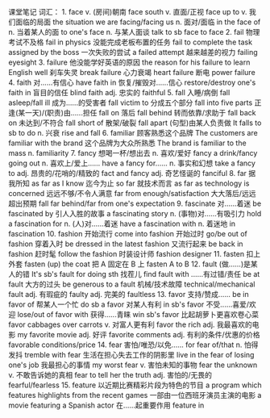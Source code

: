 课堂笔记
词汇：
    1.  face
        v. (房间)朝南       face south
        v. 直面/正视        face up to
        v. 我们面临的局面   the situation we are facing/facing us
        n. 面对/面临        in the face of
        n. 当着某人的面     to one's face
        n. 与某人面谈       talk to sb face to face
    2.  fail
        物理考试不及格          fail in physics
        没能完成老板布置的任务  fail to complete the task assigned by the boss
        一次失败的尝试          a failed attempt
        越来越差的视力          failing eyesight
    3.  failure
        他没能学好英语的原因    the reason for his failure to learn English well
        刹车失灵                break failure
        心力衰竭                heart failure
        断电                    power failure
    4.  faith
        对......有信心          have faith in
        恢复/摧毁对......信心   restore/destroy one's faith in
        盲目的信任              blind faith
        adj. 忠实的             faithful
    5.  fall
        入睡/病倒                           fall asleep/fall ill
        成为......的受害者                  fall victim to
        分成五个部分                        fall into five parts
        正逢(某一天)/(职责)由......担任     fall on
        落后                                fall behind
        转而依靠/求助于                     fall back on
        未达到/不符合                       fall short of
        散架/破裂                           fall apart
        (句型)由某人负责做                  It falls to sb to do
        n. 兴衰                             rise and fall
    6.  familiar
        顾客熟悉这个品牌        The customers are familiar with the brand
        这个品牌为大众所熟悉    The brand is familiar to the mass
        n.                      familiarity
    7.  fancy
        想喝一杯/想出去
        n. 喜欢/爱好                fancy a drink/fancy going out
        n. 喜欢上/爱上......        have a fancy for......
        n. 事实和幻想               take a fancy to
        adj. 昂贵的/花哨的/精致的   fact and fancy
        adj. 奇艺怪诞的             fanciful
    8.  far
        据我所知                    as far as I know
        迄今为止                    so far
        就技术而言                  as far as technology is concerned
        远远不够/不令人满意         far from enough/satisfaction
        大大落后/远远超出预期       fall far behind/far from one's expectation
    9.  fascinate
        对......着迷                be fascinated by
        引人入胜的故事              a fascinating story
        n. (事物)对......有吸引力   hold a fascination for
        n. (人)对......着迷         have a fascination with
        n. 着迷地                   in fascination
    10. fashion
        开始流行            come into fashion
        开始过时            go/be out of fashion
        穿着入时            be dressed in the latest fashion
        又流行起来          be back in fashion
        赶时髦              follow the fashion
        时装设计师          fashion designer
    11. fasten
        扣上外套            fasten (up) the coat
        把 A 固定在 B 上    fasten A to B
    12. fault
        (做......)是某人的错    It's sb's fault for doing sth
        找茬儿                  find fault with
        ......有过错/责任       be at fault
        大方的过头              be generous to a fault
        机械/技术故障           technical/mechanical fault
        adj. 有瑕疵的           faulty
        adj. 完美的             faultless
    13. favor
        支持/赞成......             be in favor of
        帮某人一个忙                do sb a favor
        对某人有利                  in sb's favor
        不受......喜爱/欢迎         lose/out of favor with
        获得......青睐              win sb's favor
        比起胡萝卜更喜欢卷心菜      favor cabbages over carrots
        v. 对富人更有利             favor the rich
        adj. 我最喜欢的电影         my favorite movie
        adj. 好评                   favorite comments
        adj. 有利的条件/优惠的价格  favorable conditions/price
    14. fear
        害怕/唯恐/以免......        for fear of/that
        n. 怕得发抖                 tremble with fear
        生活在担心失去工作的阴影里  live in the fear of losing one's job
        我最担心的事情              my worst fear
        v. 害怕未知的事物           fear the unknown
        v. 不敢告诉她的真相         fear to tell her the truth
        adj. 害怕的/无畏的          fearful/fearless
    15. feature
        以近期比赛精彩片段为特色的节目      a program which features highlights from the recent games
        一部由一位西班牙演员主演的电影      a movie featuring a Spanish actor
        在......起重要作用                  feature in
